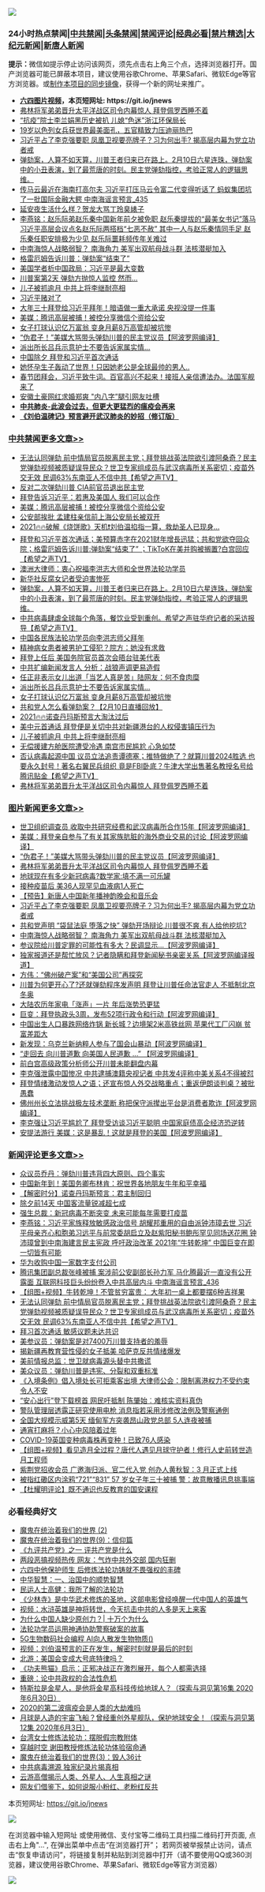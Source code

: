 ![](https://raw.githubusercontent.com/fqnews/bnews/master/64photo/fqnews-qr.jpg)

<div id="tt">
<h3>24小时热点禁闻|<a href="#%E4%B8%AD%E5%85%B1%E7%A6%81%E9%97%BB%E6%9B%B4%E5%A4%9A%E6%96%87%E7%AB%A0">中共禁闻</a>|<a href="#%E5%9B%BE%E7%89%87%E6%96%B0%E9%97%BB%E6%9B%B4%E5%A4%9A%E6%96%87%E7%AB%A0">头条禁闻</a>|<a href="#%E6%96%B0%E9%97%BB%E8%AF%84%E8%AE%BA%E6%9B%B4%E5%A4%9A%E6%96%87%E7%AB%A0">禁闻评论|<a href="#%E5%BF%85%E7%9C%8B%E7%BB%8F%E5%85%B8%E5%A5%BD%E6%96%87">经典必看|<a href="/video.md#%E7%A6%81%E7%89%87%E7%B2%BE%E9%80%89">禁片精选</a>|<a href="https://github.com/fqnews/djy/blob/master/gb/nf1351518.md#1">大纪元新闻</a>|<a href="https://github.com/fqnews/ntdtv/blob/master/gb/prog204.md#1">新唐人新闻</a></h3>
<div><b>提示：</b>微信如提示停止访问该网页，须先点击右上角三个点，选择浏览器打开。国产浏览器可能已屏蔽本项目，建议使用谷歌Chrome、苹果Safari、微软Edge等官方浏览器。或<a href="https://github.com/fqnews/bnews/blob/master/%E5%88%B6%E4%BD%9Cgit%E7%A6%81%E9%97%BB%E9%95%9C%E5%83%8F.md">制作本项目的同步镜像</a>，获得一个新的网址来推广。</div>
<ul>
<li><b><a href="http://d1.bdrive.tk/64.mp4" target="_blank">六四图片视频</a>，本页短网址: https://git.io/jnews</b></li>
<li><a href="/comments/20210211/1485626.md">弗林将军弟弟晋升太平洋战区司令内幕惊人 拜登佩罗西睡不着</a></li>
<li><a href="/cnnews/20210211/1485434.md">“抗疫”院士李兰娟黑历史被扒 儿媳“色迷”浙江环保局长</a></li>
<li><a href="/yule/20210211/1485565.md">19岁以色列女兵获世界最美面孔，五官精致力压迪丽热巴</a></li>
<li><a href="/topimagenews/20210211/1485464.md">习近平占了李克强要职 凤凰卫视要亮牌子？习为何出手? 揭高层内幕为党立功者戒</a></li>
<li><a href="/comments/20210211/1485795.md">弹劾案，人算不如天算，川普王者归来已在路上。2月10日六星连珠，弹劾案中的小丑表演，到了最荒唐的时刻。民主党弹劾指控，考验正常人的逻辑思维。</a></li>
<li><a href="/comments/20210211/1485381.md">传马云最近在海南打高尔夫 习近平打压马云令富二代变得听话了 蚂蚁集团坑了一批国际金融大鳄 中南海谣言预言_435</a></li>
<li><a href="/lifebaike/20210211/1485431.md">延安夜生活什么样？贺龙大骂丁玲臭婊子</a></li>
<li><a href="/comments/20210211/1485722.md">李燕铭：赵乐际弟赵乐秦中国新年前夕被免职 赵乐秦提拔的“最美女书记”落马 习近平高层会议点名赵乐际两搭档“七恶不赦” 其中一人与赵乐秦情同手足 赵乐秦任职安排极为少见 赵乐际噩耗频传年关难过</a></li>
<li><a href="/topimagenews/20210211/1485441.md">中南海惊人战略弱智？ 南海角力 美军出双航母战斗群 法核潜艇加入</a></li>
<li><a href="/cnnews/20210211/1485489.md">格雷厄姆告诉川普：弹劾案“结束了”</a></li>
<li><a href="/cbnews/20210211/1485503.md">美国学者析中国政局：习近平是最大变数</a></li>
<li><a href="/headline/20210211/1485741.md">川普案第2天 弹劾方抛惊人监控 然而…</a></li>
<li><a href="/cbnews/20210211/1485686.md">儿子被抓逾月 中共上将李继耐亮相</a></li>
<li><a href="/ssgc/20210211/1485821.md">习近平赌对了</a></li>
<li><a href="/comments/20210211/1485651.md">大年三十拜登给习近平拜年！暗语做一重大承诺 央视没提一件事</a></li>
<li><a href="/cbnews/20210211/1485853.md">美媒：腾讯高层被捕！被控分享微信个资给公安</a></li>
<li><a href="/cbnews/20210211/1485705.md">女子打球认识亿万富翁 变身月薪8万高管却被坑惨</a></li>
<li><a href="/topimagenews/20210211/1485664.md">“伪君子！”美媒大骂带头弹劾川普的民主党议员【阿波罗网编译】</a></li>
<li><a href="/cbnews/20210211/1485724.md">派出所长吕兵示意护士不要告诉家属实情…</a></li>
<li><a href="/cbnews/20210211/1485624.md">中国除夕 拜登和习近平首次通话</a></li>
<li><a href="/funmedia/20210211/1485600.md">她怀孕生子轰动了世界！只因她老公是全球最帅的男人..</a></li>
<li><a href="/bannedvideo/20210211/1485516.md">春节团拜会，习近平致牛词。百官高兴不起来！接班人亲信遭法办。法国军舰来了</a></li>
<li><a href="/yule/20210211/1485773.md">安徽土豪网红求婚郑爽 "内八字”腿引网友吐槽</a></li>
<li><b><a href="/comments/20200211/1275071.md" target="_blank">中共肺炎-此波会过去，但更大更猛烈的瘟疫会再来</a></b></li>
<li><b><a href="/comments/20200207/1272816.md" target="_blank">《刘伯温碑记》预言避开武汉肺炎的妙招（修订版）</a></b></li>
</ul>
</div>

<div class="catlist">
<h3><a href="/cbnews/" target="_blank">中共禁闻</a><span><a href="/cbnews/" target="_blank" rel="nofollow">更多文章>></a></span></h3>
<ul>
<li><a href="/comments/20210212/1485908.md" target="_blank">无法认同弹劾 前中情局官员脱离民主党；拜登挑战英法院欲引渡阿桑奇？民主党弹劾视频被质疑误导民众？世卫专家组成员与武汉病毒所关系密切；疫苗外交无效  民调63%东南亚人不信中共【希望之声TV】</a></li>
<li><a href="/cbnews/20210212/1485902.md" target="_blank">反对二次弹劾川普 CIA前官员退出民主党</a></li>
<li><a href="/cbnews/20210211/1485854.md" target="_blank">拜登告诉习近平：若惠及美国人 我们可以合作</a></li>
<li><a href="/cbnews/20210211/1485853.md" target="_blank">美媒：腾讯高层被捕！被控分享微信个资给公安</a></li>
<li><a href="/cbnews/20210211/1485852.md" target="_blank">公安部挨批 孟建柱亲信前上海公安局长被双开</a></li>
<li><a href="/comments/20210211/1485804.md" target="_blank">2021🔥🔥破解《烧饼歌》天机❗刘伯温掐指一算，救劫圣人已现身&#8230;</a></li>
<li><a href="/comments/20210211/1485803.md" target="_blank">拜登和习近平首次通话；美预算赤字在2021财年增⻑迅猛；共和党欲夺回众院；格雷厄姆告诉川普:弹劾案“结束了” ；TikToK在美并购被搁置?白宫回应【希望之声TV】</a></li>
<li><a href="/cbnews/20210211/1485734.md" target="_blank">澳洲大律师：衷心祝福李洪志大师和全世界法轮功学员</a></li>
<li><a href="/cbnews/20210211/1485798.md" target="_blank">新华社反腐女记者受迫害惨死</a></li>
<li><a href="/comments/20210211/1485795.md" target="_blank">弹劾案，人算不如天算，川普王者归来已在路上。2月10日六星连珠，弹劾案中的小丑表演，到了最荒唐的时刻。民主党弹劾指控，考验正常人的逻辑思维。</a></li>
<li><a href="/comments/20210211/1485782.md" target="_blank">中共病毒肆虐全球每个角落，餐饮业受到重创。希望之声驻华府记者的采访报导【希望之声TV】</a></li>
<li><a href="/cbnews/20210211/1485777.md" target="_blank">中国各民族法轮功学员向李洪志师父拜年</a></li>
<li><a href="/cbnews/20210211/1485764.md" target="_blank">精神病女患者被男护工侵犯？院方：她没有求救</a></li>
<li><a href="/cbnews/20210211/1485749.md" target="_blank">拜登上任后 美国务院官员首次会晤台驻美代表</a></li>
<li><a href="/cbnews/20210211/1485748.md" target="_blank">中共扩编新闻发言人 分析：战狼声调更易造假</a></li>
<li><a href="/cbnews/20210211/1485742.md" target="_blank">任正非表示女儿出道「当艺人真是苦」陆网友：何不食肉糜</a></li>
<li><a href="/cbnews/20210211/1485724.md" target="_blank">派出所长吕兵示意护士不要告诉家属实情…</a></li>
<li><a href="/cbnews/20210211/1485705.md" target="_blank">女子打球认识亿万富翁 变身月薪8万高管却被坑惨</a></li>
<li><a href="/comments/20210211/1485704.md" target="_blank">共和党人怎么看弹劾案？【2月10日直播回放】</a></li>
<li><a href="/comments/20210211/1485701.md" target="_blank">2021🔥🔥诺查丹玛斯预言大淘汰过后</a></li>
<li><a href="/cbnews/20210211/1485697.md" target="_blank">美中元首通话 拜登便是关切中共对新疆港台的人权侵害镇压行为</a></li>
<li><a href="/cbnews/20210211/1485686.md" target="_blank">儿子被抓逾月 中共上将李继耐亮相</a></li>
<li><a href="/cbnews/20210211/1485665.md" target="_blank">无偿援建方舱医院遭受冷遇 南宫市民尴尬 心急如焚</a></li>
<li><a href="/comments/20210211/1485661.md" target="_blank">否认病毒起源中国 议员立法追责谭德塞；推特做绝了？就算川普2024胜选 也要永久封号！著名右翼民兵组织 竟是FBI卧底？牛津大学出售著名教授名号给腾讯贴金【希望之声TV】</a></li>
<li><a href="/comments/20210211/1485626.md" target="_blank">弗林将军弟弟晋升太平洋战区司令内幕惊人 拜登佩罗西睡不着</a></li>

</ul>
</div>
<div class="catlist">
<h3><a href="/topimagenews/" target="_blank">图片新闻</a><span><a href="/topimagenews/" target="_blank" rel="nofollow">更多文章>></a></span></h3>
<ul>
<li><a href="/topimagenews/20210211/1485805.md" target="_blank">世卫组织调查员 收取中共研究经费和武汉病毒所合作15年【阿波罗网编译】</a></li>
<li><a href="/topimagenews/20210211/1485723.md" target="_blank">美媒：拜登亲自参与了有关其家族肮脏的海外商业交易的讨论【阿波罗网编译】</a></li>
<li><a href="/topimagenews/20210211/1485664.md" target="_blank">“伪君子！”美媒大骂带头弹劾川普的民主党议员【阿波罗网编译】</a></li>
<li><a href="/comments/20210211/1485626.md" target="_blank">弗林将军弟弟晋升太平洋战区司令内幕惊人 拜登佩罗西睡不着</a></li>
<li><a href="/topimagenews/20210211/1485597.md" target="_blank">地球现在有多少新冠病毒?数学家:填不满一可乐罐</a></li>
<li><a href="/comments/20210211/1485280.md" target="_blank">接种疫苗后 美36人现罕见血液病1人死亡</a></li>
<li><a href="/comments/20210211/1485505.md" target="_blank">【预告】新唐人中国新年播神韵晚会和音乐会</a></li>
<li><a href="/topimagenews/20210211/1485464.md" target="_blank">习近平占了李克强要职 凤凰卫视要亮牌子？习为何出手? 揭高层内幕为党立功者戒</a></li>
<li><a href="/topimagenews/20210211/1485442.md" target="_blank">共和党声明 “袋鼠法庭 堕落之快” 弹劾开场辩论,川普很不爽,有人给他挖坑?</a></li>
<li><a href="/topimagenews/20210211/1485441.md" target="_blank">中南海惊人战略弱智？ 南海角力 美军出双航母战斗群 法核潜艇加入</a></li>
<li><a href="/topimagenews/20210210/1485076.md" target="_blank">参议院给川普定罪的可能性有多大？民调显示&#8230;【阿波罗网编译】</a></li>
<li><a href="/topimagenews/20210210/1485012.md" target="_blank">独家报道还是帮忙放风？记者隐瞒和拜登新闻秘书亲密关系【阿波罗网编译报道】</a></li>
<li><a href="/comments/20210210/1484730.md" target="_blank">方伟：“佛州破产案”和“美国公司”再探究</a></li>
<li><a href="/topimagenews/20210210/1484803.md" target="_blank">川普为何更开心了?还就弹劾程序发声明 拜登让川普任命法官走人 不抵制北京冬奥</a></li>
<li><a href="/topimagenews/20210210/1484781.md" target="_blank">大陆农历年家电「涨声」一片 年后涨势恐更猛</a></li>
<li><a href="/topimagenews/20210210/1484666.md" target="_blank">巨变：拜登执政头3周，发布52项行政令和行动【阿波罗网编译】</a></li>
<li><a href="/topimagenews/20210209/1484507.md" target="_blank">中国出生人口暴跌网络炸锅 新长城？边境架2米高铁丝网 苹果代工厂闪崩 贫富差距大</a></li>
<li><a href="/topimagenews/20210209/1484483.md" target="_blank">新发现：乌克兰新纳粹人参与了国会山暴动【阿波罗网编译】</a></li>
<li><a href="/topimagenews/20210209/1484411.md" target="_blank">“走回去 向川普道歉 向美国人民道歉 &#8230;&#8221; 【阿波罗网编译】</a></li>
<li><a href="/topimagenews/20210209/1484185.md" target="_blank">前白宫高级政策分析师公开川普未能翻盘内幕</a></li>
<li><a href="/topimagenews/20210209/1484062.md" target="_blank">李克强泄露中国惨况 中共逮捕澳籍央视记者 中共发4评称中美关系4不得被怼</a></li>
<li><a href="/topimagenews/20210209/1483953.md" target="_blank">拜登情绪激动发惊人之语；还宣布惊人外交战略重点；重返伊朗谈判桌？被批愚蠢</a></li>
<li><a href="/topimagenews/20210208/1483849.md" target="_blank">佛州州长立法挑战极左技术垄断 称把保守派撵出平台是消费者欺诈【阿波罗网编译】</a></li>
<li><a href="/topimagenews/20210208/1483824.md" target="_blank">李克强让习近平尴尬了 拜登受访谈习近平聪明 中国家庭债高企经济恐逆转</a></li>
<li><a href="/topimagenews/20210208/1483724.md" target="_blank">安提法游行 美媒：这是暴乱！这就是拜登的美国【阿波罗网编译】</a></li>

</ul>
</div>
<div class="catlist">
<h3><a href="/comments/" target="_blank">新闻评论</a><span><a href="/comments/" target="_blank" rel="nofollow">更多文章>></a></span></h3>
<ul>
<li><a href="/comments/20210212/1485939.md" target="_blank">众议员乔丹：弹劾川普违背四大原则、四个事实</a></li>
<li><a href="/comments/20210212/1485933.md" target="_blank">中国新年到！美国务卿布林肯：祝世界各地朋友牛年和平幸福</a></li>
<li><a href="/comments/20210212/1485932.md" target="_blank">【解密时分】诺查丹玛斯预言：君主制回归</a></li>
<li><a href="/comments/20210212/1485931.md" target="_blank">除夕前14天 中国客流量锐减超七成</a></li>
<li><a href="/comments/20210212/1485930.md" target="_blank">强生总裁：新冠病毒不断突变 未来可能每年需要打疫苗</a></li>
<li><a href="/comments/20210212/1485921.md" target="_blank">李燕铭：习近平家族释放敏感政治信号 胡耀邦重用的自由派钟沛璋去世 习近平母亲齐心和胞弟习远平与前常委胡启立及赵紫阳秘书鲍彤罕见同场送花圈 钟沛璋曾到中南海建言民主宪政 呼吁政治改革 2021年“牛转乾坤” 中国巨变在即一切皆有可能</a></li>
<li><a href="/comments/20210212/1485918.md" target="_blank">华为收购中国一家数字支付公司</a></li>
<li><a href="/comments/20210212/1485914.md" target="_blank">腾讯集团副总裁张峰被捕 案涉前公安副部长孙力军 马化腾最近一直没有公开露面 互联网科技巨头纷纷卷入中共高层内斗 中南海谣言预言_436</a></li>
<li><a href="/comments/20210212/1485913.md" target="_blank">【组图+视频】牛转乾坤！不管贫穷富贵： 大年初一桌上都要摆6种吉祥果</a></li>
<li><a href="/comments/20210212/1485908.md" target="_blank">无法认同弹劾 前中情局官员脱离民主党；拜登挑战英法院欲引渡阿桑奇？民主党弹劾视频被质疑误导民众？世卫专家组成员与武汉病毒所关系密切；疫苗外交无效  民调63%东南亚人不信中共【希望之声TV】</a></li>
<li><a href="/comments/20210212/1485901.md" target="_blank">拜习首次通话 敏感议题未达共识</a></li>
<li><a href="/comments/20210212/1485900.md" target="_blank">美参议员：弹劾案是对7400万川普支持者的羞辱</a></li>
<li><a href="/comments/20210212/1485898.md" target="_blank">揭新疆再教育营性侵的女子抵美 哈萨克反共情绪爆发</a></li>
<li><a href="/comments/20210212/1485894.md" target="_blank">美前情报总监：世卫就病毒源头替中共撒谎</a></li>
<li><a href="/comments/20210212/1485893.md" target="_blank">美众议员：弹劾川普是违宪、分裂和双重标准</a></li>
<li><a href="/comments/20210212/1485880.md" target="_blank">《入境条例》倡入境处长可拒乘客出境 大律师公会：限制离港权力不受约束 令人不安</a></li>
<li><a href="/comments/20210212/1485879.md" target="_blank">“安心出行”登下载榜首 网民吁抵制 陈肇始︰难核实资料真伪</a></li>
<li><a href="/comments/20210212/1485878.md" target="_blank">警队管理层透露正研究使用电枪 消息指若采用涉修改法例及警察通例</a></li>
<li><a href="/comments/20210212/1485877.md" target="_blank">全国大规模示威第5天 缅甸军方突袭昂山政党总部 5人连夜被捕</a></li>
<li><a href="/comments/20210211/1485861.md" target="_blank">通宵打麻将？小心中风陪着过年</a></li>
<li><a href="/comments/20210211/1485860.md" target="_blank">COVID-19英国变种病毒株再变种！已致76人感染</a></li>
<li><a href="/comments/20210211/1485858.md" target="_blank">【组图+视频】看见造月全过程？唐代人遇见月球守护者！修行人史前转世造月工程师</a></li>
<li><a href="/comments/20210211/1485820.md" target="_blank">紫荆党招收会员 广邀海归派、官二代入党 创办人黄秋智：3 月正式上线</a></li>
<li><a href="/comments/20210211/1485819.md" target="_blank">被指红磡区内涂鸦“721”“831” 57 岁女子年三十被捕 警：故意散播讯息挑事端</a></li>
<li><a href="/comments/20210211/1485817.md" target="_blank">【杜耀明评论】既不通识也反教育的国安课程</a></li>

</ul>
</div>

<div class="catlist">
<h3>必看经典好文</h3>
<ul>
<li><a href="/topimagenews/20180520/944940.md" target="_blank">魔鬼在统治着我们的世界 (2)</a></li>
<li><a href="/topimagenews/20180529/949649.md" target="_blank">魔鬼在统治着我们的世界(9)：信仰篇</a></li>
<li><a href="/bookonline/20131116/201056.md" target="_blank">《九评共产党》之一 评共产党是什么</a></li>
<li><a href="/cbnews/20200703/1355059.md" target="_blank">两段恶搞视频热传 网友：气炸中共外交部 国内狂删</a></li>
<li><a href="/comments/20200926/1403542.md" target="_blank">六四中他保护师生 后修炼法轮功铸就不畏强权的丰碑</a></li>
<li><a href="/comments/20200605/1340202.md" target="_blank">中华智慧：一、治国中的顺势智慧</a></li>
<li><a href="/ccpdope/20200729/1369047.md" target="_blank">民运人士高健：我所了解的法轮功</a></li>
<li><a href="/comments/20201013/1412612.md" target="_blank">《少林寺》是中华武术修炼的圣地，这部电影曾经唤醒一代中国人的英雄气</a></li>
<li><a href="/comments/20200623/1273653.md" target="_blank">视频：水浒英雄是神将转世，今天抗击中共的人多是天上来客</a></li>
<li><a href="/ssgc/20200715/1360940.md" target="_blank">为什么中国人缺少原创力？| 十万个为什么</a></li>
<li><a href="/cbnews/20170626/780479.md" target="_blank">法轮功学员运用神通协助警察破案的故事</a></li>
<li><a href="/topimagenews/20200527/1335347.md" target="_blank">5G生物数码社会编程 AI向人散发生物物质()</a></li>
<li><a href="/comments/20200628/1351782.md" target="_blank">视频：刘伯温预言的正在发生，解密时刻就是最后的时刻</a></li>
<li><a href="/comments/20200712/1359488.md" target="_blank">北游：美国会变成大号底特律吗？</a></li>
<li><a href="/comments/20200308/1290182.md" target="_blank">《功夫熊猫》启示：正邪决战正在激烈展开，每个人都需选择</a></li>
<li><a href="/comments/20200705/783271.md" target="_blank">重磅：论中共政权的合法性危机</a></li>
<li><a href="/comments/20200712/1359460.md" target="_blank">特斯拉是金星人，是他将金星高科技传给地球人？（探索与洞见第16集 2020年6月30日）</a></li>
<li><a href="/comments/20200712/1359432.md" target="_blank">2020的第二波瘟疫会是人类的大劫难吗</a></li>
<li><a href="/comments/20200712/1359456.md" target="_blank">月球是人造的宇宙飞船？曾经重创外星舰队，保护地球安全！（探索与洞见第12集 2020年6月3日）</a></li>
<li><a href="/cbnews/20200610/1342772.md" target="_blank">台湾女士修炼法轮功：摆脱假宗教附体</a></li>
<li><a href="/comments/20200511/1322384.md" target="_blank">穿越时空 谢田教授修炼法轮功体验宿命通</a></li>
<li><a href="/topimagenews/20180521/945342.md" target="_blank">魔鬼在统治着我们的世界(3)：毁人36计</a></li>
<li><a href="/ccpdope/20200412/1311165.md" target="_blank">中共病毒溯源 独家纪录片揭真相</a></li>
<li><a href="/comments/20200919/82684.md" target="_blank">云游高僧揭示人类、外星人、人生真相之谜</a></li>
<li><a href="/comments/20200712/1359630.md" target="_blank">网友们借鉴下，如何说服小粉红、老粉红反共</a></li>

</ul>
</div>

本页短网址: https://git.io/jnews

![](https://raw.githubusercontent.com/fqnews/bnews/master/64photo/fqnews-qr.jpg)

在浏览器中输入短网址 或使用微信、支付宝等二维码工具扫描二维码打开页面, 点击右上角"...", 在弹出菜单中点击“在浏览器打开”； 若网页被举报禁止访问，请点击“恢复申请访问”，将链接复制并粘贴到浏览器中打开（请不要使用QQ或360浏览器，建议使用谷歌Chrome、苹果Safari、微软Edge等官方浏览器）

![](https://raw.githubusercontent.com/fqnews/bnews/master/64photo/wx.jpg)
